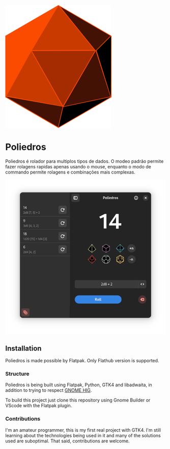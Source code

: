 ![Icon](data/icons/hicolor/scalable/apps/io.gitlab.kriptolix.Poliedros.svg)

# Poliedros

Poliedros é rolador para multiplos tipos de dados. O modeo padrão permite fazer rolagens rapidas apenas usando o mouse, enquanto o modo de commando permite rolagens e combinações mais complexas.

![image](data/screenshots/dark-basic-sidebar.png)

## Installation

Poliedros is made possible by Flatpak. Only Flathub version is supported.

### Structure

Poliedros is being built using Flatpak, Python, GTK4 and libadwaita, in addition to trying to respect [GNOME HIG](https://developer.gnome.org/hig/).

To build this project just clone this repository using Gnome Builder or VScode with the Flatpak plugin.

### Contributions

I'm an amateur programmer, this is my first real project with GTK4. I'm still learning about the technologies being used in it and many of the solutions used are suboptimal. That said, contributions are welcome.